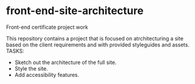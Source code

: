 # front-end-site-architecture
Front-end certificate project work

This repository contains a project that is focused on atrchitecturing a site based on the client requirements and with provided styleguides and assets.
TASKS: 
* Sketch out the architecture of the full site. 
* Style the site.
* Add accessibility features.

